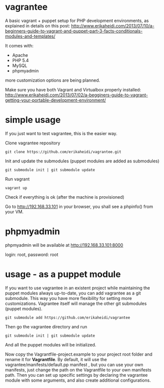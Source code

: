 vagrantee
=========

A basic vagrant + puppet setup for PHP development environments, as explained in details on this post:
http://www.erikaheidi.com/2013/07/10/a-beginners-guide-to-vagrant-and-puppet-part-3-facts-conditionals-modules-and-templates/

It comes with:

* Apache
* PHP 5.4
* MySQL
* phpmyadmin

more customization options are being planned.

Make sure you have both Vagrant and Virtualbox properly installed:
http://www.erikaheidi.com/2013/07/02/a-begginers-guide-to-vagrant-getting-your-portable-development-environment/

simple usage
=========

If you just want to test vagrantee, this is the easier way.

Clone vagrantee repository

``git clone https://github.com/erikaheidi/vagrantee.git``

Init and update the submodules (puppet modules are added as submodules)

``git submodule init | git submodule update``

Run vagrant

``vagrant up``

Check if everything is ok (after the machine is provisioned)

Go to http://192.168.33.101 in your browser, you shall see a phpinfo() from your VM.

phpmyadmin
=====

phpmyadmin will be available at http://192.168.33.101:8000

login: root, password: root

usage - as a puppet module
===========

If you want to use vagrantee in an existent project while maintaining the puppet modules always up-to-date, you can add vagrantee as a git submodule.
This way you have more flexibility for setting more customizations. Vagrantee itself will manage the other git submodules (puppet modules).

``git submodule add https://github.com/erikaheidi/vagrantee``

Then go the vagrantee directory and run

``git submodule init | git submodule update``

And all the puppet modules will be initialized.

Now copy the Vagrantfile-project.example to your project root folder and rename it for <strong>Vagrantfile</strong>.
By default, it will use the vagrantee/manifests/default.pp manifest , but you can use your own manifests, just change the path on the Vagrantfile to your own manifests path.
Then you can set up specific settings by declaring the vagrantee module with some arguments, and also create additional configurations.


